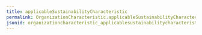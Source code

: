 ```yaml
---
title: applicableSustainabilityCharacteristic
permalink: OrganizationCharacteristic.applicableSustainabilityCharacteristic.html
jsonid: organizationcharacteristic_applicablesustainabilitycharacteristic
---
```

